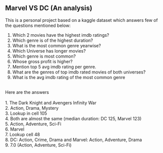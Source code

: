## Marvel VS DC (An analysis) <br>
This is a personal project based on a kaggle dataset which answers few of the questions mentioned below:

1. Which 2 movies have the highest imdb ratings? <br>
2. Which genre is of the highest duration? <br>
3. What is the most common genre yearwise? <br>
4. Which Universe has longer movies? <br>
5. Which genre is most common? <br>
6. Whose gross profit is higher? <br>
7. Mention top 5 avg imdb rating per genre. <br>
8. What are the genres of top imdb rated movies of both universes? <br>
9. What is the avg imdb rating of the most common genre <br>
<br>
Here are the answers <br>
<br>
1. The Dark Knight and Avengers Infinity War  <br>
2. Action, Drama, Mystery <br>
3. Lookup in cell 105 <br>
4. Both are almost the same (median duration: DC 125, Marvel 123) <br>
5. Action, Adventure, Sci-Fi <br>
6. Marvel <br>
7. Lookup cell 48 <br>
8. DC: Action, Crime, Drama and Marvel: Action, Adventure, Drama <br>
9. 7.0 (Action, Adventure, Sci-Fi) <br>
